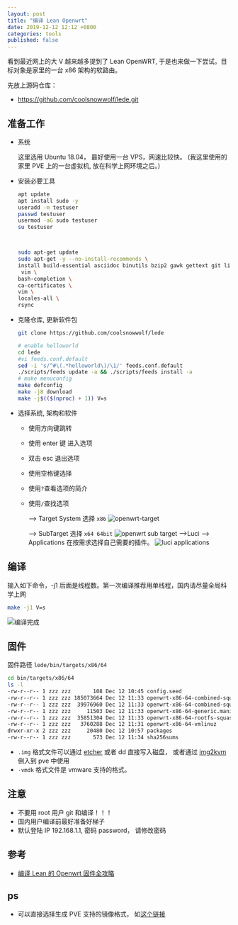 ```yaml
---
layout: post
title: "编译 Lean Openwrt"
date: 2019-12-12 12:12 +0800
categories: tools
published: false
---
```


看到最近网上的大 V 越来越多提到了 Lean OpenWRT, 于是也来做一下尝试。目标对象是家里的一台 x86 架构的软路由。

先放上源码仓库：

- https://github.com/coolsnowwolf/lede.git

## 准备工作

- 系统

  这里选用 Ubuntu 18.04， 最好使用一台 VPS，网速比较快。
  (我这里使用的家里 PVE 上的一台虚拟机, 放在科学上网环境之后。)

- 安装必要工具

  ```sh
  apt update
  apt install sudo -y
  useradd -m testuser
  passwd testuser
  usermod -aG sudo testuser
  su testuser



  sudo apt-get update
  sudo apt-get -y --no-install-recommends \
  install build-essential asciidoc binutils bzip2 gawk gettext git libncurses5-dev libz-dev patch unzip zlib1g-dev lib32gcc1 libc6-dev-i386 subversion flex uglifyjs git-core gcc-multilib p7zip p7zip-full msmtp libssl-dev texinfo libglib2.0-dev xmlto qemu-utils upx libelf-dev autoconf automake libtool autopoint device-tree-compiler git  wget \
   vim \
  bash-completion \
  ca-certificates \
  vim \
  locales-all \
  rsync
  ```

- 克隆仓库, 更新软件包

  ```sh
  git clone https://github.com/coolsnowwolf/lede

  # enable helloworld
  cd lede
  #vi feeds.conf.default
  sed -i 's/^#\(.*helloworld\)/\1/' feeds.conf.default
  ./scripts/feeds update -a && ./scripts/feeds install -a
  # make menuconfig
  make defconfig
  make -j8 download
  make -j$(($(nproc) + 1)) V=s

  ```

- 选择系统, 架构和软件

  - 使用方向键跳转
  - 使用 enter 键 进入选项
  - 双击 esc 退出选项
  - 使用空格键选择
  - 使用`?`查看选项的简介
  - 使用`/`查找选项

    --> Target System 选择 `x86`
    ![openwrt-target](/asserts/openwrt-target.png)

    --> SubTarget 选择 `x64 64bit`
    ![openwrt sub target ](/asserts/openwrt-sub-target.png)
    -->Luci --> Applications
    在按需求选择自己需要的插件。
    ![luci applications](/asserts/openwrt-luci-applications.png)

## 编译

输入如下命令，-j1 后面是线程数。第一次编译推荐用单线程，国内请尽量全局科学上网

```sh
make -j1 V=s
```

![编译完成](/asserts/openwrt-complete.png)

## 固件

固件路径 `lede/bin/targets/x86/64`

```sh
cd bin/targets/x86/64
ls -l
-rw-r--r-- 1 zzz zzz       108 Dec 12 10:45 config.seed
-rw-r--r-- 1 zzz zzz 185073664 Dec 12 11:33 openwrt-x86-64-combined-squashfs.img
-rw-r--r-- 1 zzz zzz  39976960 Dec 12 11:33 openwrt-x86-64-combined-squashfs.vmdk
-rw-r--r-- 1 zzz zzz     11503 Dec 12 11:33 openwrt-x86-64-generic.manifest
-rw-r--r-- 1 zzz zzz  35851304 Dec 12 11:33 openwrt-x86-64-rootfs-squashfs.img
-rw-r--r-- 1 zzz zzz   3760288 Dec 12 11:31 openwrt-x86-64-vmlinuz
drwxr-xr-x 2 zzz zzz     20480 Dec 12 10:57 packages
-rw-r--r-- 1 zzz zzz       573 Dec 12 11:34 sha256sums
```

- `.img` 格式文件可以通过 [etcher](https://www.balena.io/etcher/) 或者 dd 直接写入磁盘， 或者通过 [img2kvm](http://everun.top/helpcenter/others/img2kvm-instruction.html) 倒入到 pve 中使用
- `·vmdk` 格式文件是 vmware 支持的格式。

## 注意

- 不要用 root 用户 git 和编译！！！
- 国内用户编译前最好准备好梯子
- 默认登陆 IP 192.168.1.1, 密码 password， 请修改密码

## 参考

- [编译 Lean 的 Openwrt 固件全攻略](https://imgki.com/archives/openwrt-lean.html)

## ps

- 可以直接选择生成 PVE 支持的镜像格式， 如[这个链接](https://lala.im/5523.html)
